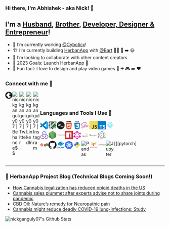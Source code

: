 ### Hi there, I'm Abhishek - aka Nick! 👋

## I'm a [Husband][anubha], [Brother][bart], [Developer, Designer &amp; Entrepreneur][work]!

- 🏢 I’m currently working [@Cyboticx][work]!
- 🏗 I’m currently building [HerbanApp][weed] with [@Bart][bart] 🌱➕ 🚬 ➡️ 😆
- 👯 I’m looking to collaborate with other content creators
- 🥅 2023 Goals: Launch HerbanApp 🥳
- 🔭 Fun fact: I love to design and play video games 🎨 ➕ 🎮 ➡️ ❤️

<!-- TODO:  Download all images and add it to a folder on this git repo directly -->

### Connect with me 📱

[<img align="left" alt="cyboticx.com" width="22px" src="https://raw.githubusercontent.com/iconic/open-iconic/master/svg/globe.svg" />][work]
[<img align="left" alt="nickganguly07 | Behance$$" width="22px" src="https://cdn.jsdelivr.net/npm/simple-icons@v3/icons/behance.svg" />][behance]
[<img align="left" alt="nickganguly07 | Twitter" width="22px" src="https://cdn.jsdelivr.net/npm/simple-icons@v3/icons/twitter.svg" />][twitter]
[<img align="left" alt="nickganguly07 | LinkedIn" width="22px" src="https://cdn.jsdelivr.net/npm/simple-icons@v3/icons/linkedin.svg" />][linkedin]
[<img align="left" alt="nickganguly07 | Instagram" width="22px" src="https://cdn.jsdelivr.net/npm/simple-icons@v3/icons/instagram.svg" />][instagram]

&nbsp;
<br />
<br />

### Languages and Tools I Use 🔨

[<img align="left" alt="Visual Studio Coode" width="26px" src="https://raw.githubusercontent.com/github/explore/master/topics/visual-studio-code/visual-studio-code.png" />][vscode]
[<img align="left" alt="VIM" width="26px" src="https://raw.githubusercontent.com/github/explore/master/topics/vim/vim.png" />][vim]
[<img align="left" alt="iTerm2" width="26px" src="https://raw.githubusercontent.com/github/explore/master/topics/terminal/terminal.png" />][iterm]
[<img align="left" alt="HTML5" width="26px" src="https://raw.githubusercontent.com/github/explore/master/topics/html/html.png" />][html5]
[<img align="left" alt="CSS3" width="26px" src="https://raw.githubusercontent.com/github/explore/master/topics/css/css.png" />][css3]
[<img align="left" alt="SCSS" width="26px" src="https://raw.githubusercontent.com/github/explore/master/topics/sass/sass.png" />][scss]
[<img align="left" alt="JavaScript" width="26px" src="https://raw.githubusercontent.com/github/explore/master/topics/javascript/javascript.png" />][js]
[<img align="left" alt="TypeScript" width="26px" src="https://raw.githubusercontent.com/github/explore/master/topics/typescript/typescript.png" />][ts]
[<img align="left" alt="React" width="26px" src="https://raw.githubusercontent.com/github/explore/master/topics/react/react.png" />][react]

&nbsp;
<br />

[<img align="left" alt="Redux" width="26px" src="https://raw.githubusercontent.com/github/explore/master/topics/redux/redux.png" />][redux]
[<img align="left" alt="NodeJS" width="26px" src="https://raw.githubusercontent.com/github/explore/master/topics/nodejs/nodejs.png" />][nodejs]
[<img align="left" alt="Express" width="26px" src="https://raw.githubusercontent.com/github/explore/master/topics/express/express.png" />][express]
[<img align="left" alt="NPM" width="26px" src="https://raw.githubusercontent.com/github/explore/master/topics/npm/npm.png" />][npm]
[<img align="left" alt="GraphQL" width="26px" src="https://raw.githubusercontent.com/github/explore/master/topics/graphql/graphql.png" />][graphql]
[<img align="left" alt="MySQL" width="26px" src="https://raw.githubusercontent.com/github/explore/master/topics/mysql/mysql.png" />][mysql]
[<img align="left" alt="MongoDB" width="26px" src="https://raw.githubusercontent.com/github/explore/master/topics/mongodb/mongodb.png" />][mongo]
[<img align="left" alt="Electron" width="26px" src="https://raw.githubusercontent.com/github/explore/master/topics/electron/electron.png" />][electron]


&nbsp;
<br />

[<img align="left" alt="Git" width="26px" src="https://raw.githubusercontent.com/github/explore/master/topics/git/git.png" />][git]
[<img align="left" alt="GitHub" width="26px" src="https://raw.githubusercontent.com/github/explore/master/topics/github/github.png" />][github]
[<img align="left" alt="Docker" width="26px" src="https://raw.githubusercontent.com/github/explore/master/topics/docker/docker.png" />][docker]
[<img align="left" alt="Docker" width="26px" src="https://raw.githubusercontent.com/github/explore/master/topics/kubernetes/kubernetes.png" />][kubernetes]
[<img align="left" alt="Python" width="26px" src="https://raw.githubusercontent.com/github/explore/master/topics/python/python.png" />][python]
[<img align="left" alt="Pandas" width="26px" src="https://pandas.pydata.org/static/img/pandas_white.svg" />][pandas]
[<img align="left" alt="Tensorflow" width="26px" src="https://raw.githubusercontent.com/github/explore/master/topics/tensorflow/tensorflow.png" />][tensorflow]
[<img align="left" alt="PyTorch" width="26px" src="https://raw.githubusercontent.com/github/explore/master/topics/pytorch/pytorch.png" />][pytorch]
[<img align="left" alt="Jupyter" width="26px" src="https://raw.githubusercontent.com/github/explore/master/topics/jupyter/jupyter.png" />][jupyter]


&nbsp;
<br />
<br />

---

### 🌲 HerbanApp Project Blog (Technical Blogs Coming Soon!)

<!-- MEDIUM (HB):START -->

- [How Cannabis legalization has reduced opioid deaths in the US](https://medium.com/herbanapp/how-cannabis-legalization-has-reduced-opioid-deaths-in-the-us-84961179fc85)
- [Cannabis sales plummet after experts advise not to share joints during pandemic](https://medium.com/herbanapp/cannabis-sales-plummet-after-experts-advise-not-to-share-joints-during-pandemic-99f89e947025)
- [CBD Oil: Nature’s remedy for Neuropathic pain](https://medium.com/herbanapp/cbd-oil-natures-remedy-for-neuropathic-pain-78ec2e2c04a5)
- [Cannabis might reduce deadly COVID-19 lung-infections: Study](https://medium.com/herbanapp/cannabis-might-reduce-deadly-covid-19-lung-infections-study-33b34658c1b6)
<!-- MEDIUM (HB):END -->

<img align="left" alt="nickganguly07's Github Stats" src="https://github-readme-stats.vercel.app/api?username=nickganguly07&show_icons=true&hide_border=true" />

<!-- PERSONAL LINKS: START -->

[website]: https://medium.com/@nickganguly07
[work]: https://cyboticx.com
[weed]: https://herban.app
[twitter]: https://twitter.com/nickganguly07
[instagram]: https://instagram.com/nickganguly07
[linkedin]: https://linkedin.com/in/nickganguly07
[behance]: https://www.behance.net/nickganguly07

<!-- PERSONAL LINKS: END -->

<!-- FAMILY LINKS: START -->

[anubha]: https://www.linkedin.com/in/anubha-abhishek-ganguly-7b210a6a/
[bart]: https://github.com/HuzarO

<!-- FAMILY LINKS: END -->

<!-- TECH LINKS: START -->

[vscode]: https://github.com/microsoft/vscode
[vim]: https://github.com/vim/vim
[iterm]: https://www.iterm2.com/index.html
[html5]: https://github.com/whatwg/html
[css3]: https://github.com/airbnb/css
[scss]: https://github.com/sass/sass
[js]: https://github.com/airbnb/javascript
[ts]: https://github.com/microsoft/TypeScript
[react]: https://github.com/facebook/react
[redux]: https://github.com/reduxjs/redux
[nodejs]: https://github.com/nodejs/node
[express]: https://github.com/expressjs/express
[npm]: https://github.com/npm
[graphql]: https://github.com/graphql
[mysql]: https://github.com/mysql
[postgres]: https://www.postgresql.org
[mongo]: https://github.com/mongodb/mongo
[electron]: https://github.com/electron/electron
[git]: https://github.com/git/git
[github]: https://github.com/github
[docker]: https://github.com/docker
[kubernetes]: https://github.com/kubernetes
[python]: https://github.com/python
[cpp]: https://isocpp.org
[rust]: https://rust-lang.org
[matplotlib]: https://matplotlib.org
[pandas]: https://pandas.pydata.org
[numpy]: https://numpy.org
[scipy]: https://scipy.org
[sklearn]: https://scikit-learn.org
[scrapy]: https://scrapy.org
[hadoop]: https://hadoop.apache.org
[spark]: https://spark.apache.org
[tensorflow]: https://tensorflow.org
[jupyter]: https://jupyter.org
[rapidminer]: https://rapidminer.com
[airflow]: https://airflow.apache.org
[databricks]: https://databricks.com
[matlab]: https://mathworks.com
[kafka]: https://kafka.apache.org
[hive]: https://hive.apache.org
[awsredshift]: https://aws.amazon.com/redshift
[awsathena]: https://aws.amazon.com/athena
[bigquery]: https://cloud.google.com/bigquery
[snowflake]: https://snowflake.com
[tableau]: https://tableau.com
[aws]: https://aws.amazon.com
[azure]: https://azure.microsoft.com
[googlecloud]: https://cloud.google.com


<!-- TECH LINKS: END -->
